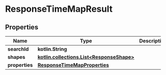 
# ResponseTimeMapResult

## Properties
Name | Type | Description | Notes
------------ | ------------- | ------------- | -------------
**searchId** | **kotlin.String** |  | 
**shapes** | [**kotlin.collections.List&lt;ResponseShape&gt;**](ResponseShape.md) |  | 
**properties** | [**ResponseTimeMapProperties**](ResponseTimeMapProperties.md) |  | 



